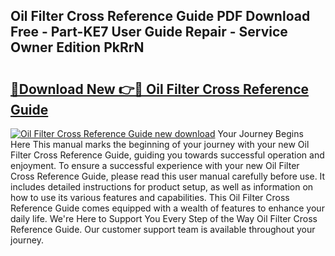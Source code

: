 ## Oil Filter Cross Reference Guide PDF Download Free - Part-KE7 User Guide Repair - Service Owner Edition PkRrN

# <h2><a href="http://bc73744.oget.top/?id=Oil+Filter+Cross+Reference+Guide">🔗Download New 👉🔴 Oil Filter Cross Reference Guide</a></h2>

[![Oil Filter Cross Reference Guide new download](https://i.imgur.com/5g1atiW.png)](http://bc73744.oget.top/?id=Oil+Filter+Cross+Reference+Guide)
Your Journey Begins Here This manual marks the beginning of your journey with your new Oil Filter Cross Reference Guide, guiding you towards successful operation and enjoyment. To ensure a successful experience with your new Oil Filter Cross Reference Guide, please read this user manual carefully before use. It includes detailed instructions for product setup, as well as information on how to use its various features and capabilities. This Oil Filter Cross Reference Guide comes equipped with a wealth of features to enhance your daily life. We're Here to Support You Every Step of the Way Oil Filter Cross Reference Guide. Our customer support team is available throughout your journey.
